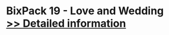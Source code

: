 # BixPack 19 - Love and Wedding<br />[>> Detailed information](https://secure.shareit.com/shareit/product.html?productid=300696084&affiliateid=200057808)
